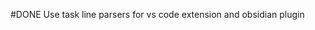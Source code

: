 #DONE Use task line parsers for vs code extension and obsidian plugin
<!--
order:0
completed:2024-11-04T20:59:05-05:00
archived:true
archivedAt:2024-11-04T20:59:05-05:00
originalPath:lib/usecases/get-tasks-in-file.js
originalLine:5
-->


